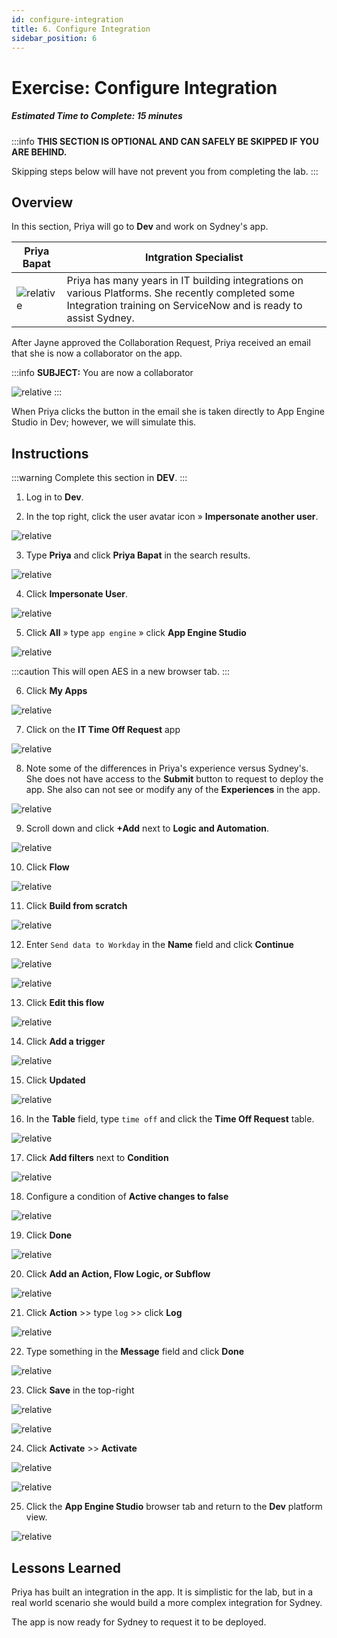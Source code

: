 ```yaml
---
id: configure-integration
title: 6. Configure Integration
sidebar_position: 6
---
```

# Exercise: Configure Integration

##### Estimated Time to Complete: 15 minutes

:::info
**THIS SECTION IS OPTIONAL AND CAN SAFELY BE SKIPPED IF YOU ARE BEHIND.**

Skipping steps below will have not prevent you from completing the lab.
:::

## Overview

In this section, Priya will go to **Dev** and work on Sydney's app.

| Priya Bapat | Intgration Specialist
|--|--
| ![relative](/img/lab-aemc/Priya.png) | Priya has many years in IT building integrations on various Platforms. She recently completed some Integration training on ServiceNow and is ready to assist Sydney.


After Jayne approved the Collaboration Request, Priya received an email that she is now a collaborator on the app.

:::info
**SUBJECT:** You are now a collaborator

![relative](/img/lab-aemc/2023-07-11-20-59-36.png)
:::

When Priya clicks the button in the email she is taken directly to App Engine Studio in Dev; however, we will simulate this.

## Instructions

:::warning
Complete this section in **DEV**.
:::

1. Log in to **Dev**.


2. In the top right, click the user avatar icon » **Impersonate another user**.

![relative](/img/lab-aemc/2023-07-11-20-50-38.png)

3. Type **Priya** and click **Priya Bapat** in the search results.

![relative](/img/lab-aemc/2023-07-11-20-56-14.png)

4. Click **Impersonate User**. 

![relative](/img/lab-aemc/2023-03-14-12-34-24.png)

5. Click **All** » type ```app engine``` » click **App Engine Studio**

![relative](/img/lab-aemc/2023-07-11-17-18-49.png)

:::caution
This will open AES in a new browser tab.
:::

6. Click **My Apps** 

![relative](/img/lab-aemc/2023-07-11-21-26-37.png)

7. Click on the **IT Time Off Request** app

![relative](/img/lab-aemc/2023-07-11-21-27-20.png)

8. Note some of the differences in Priya's experience versus Sydney's. She does not have access to the **Submit** button to request to deploy the app.  She also can not see or modify any of the **Experiences** in the app. 

![relative](/img/lab-aemc/2023-07-11-21-29-13.png)

9. Scroll down and click **+Add** next to **Logic and Automation**.

![relative](/img/lab-aemc/2023-07-11-21-31-14.png)

10. Click **Flow**

![relative](/img/lab-aemc/2023-07-11-21-31-35.png)

11. Click **Build from scratch**

![relative](/img/lab-aemc/2023-07-11-21-31-59.png)

12. Enter ```Send data to Workday``` in the **Name** field and click **Continue**

![relative](/img/lab-aemc/2023-07-11-21-34-10.png)

![relative](/img/lab-aemc/2023-07-11-21-34-43.png)

13. Click **Edit this flow**

![relative](/img/lab-aemc/2023-07-11-21-35-23.png)

14. Click **Add a trigger**

![relative](/img/lab-aemc/2023-07-11-21-36-31.png)

15. Click **Updated**

![relative](/img/lab-aemc/2023-07-11-21-37-01.png)

16. In the **Table** field, type ```time off``` and click the **Time Off Request** table.

![relative](/img/lab-aemc/2023-07-11-21-37-53.png)

17. Click **Add filters** next to **Condition**

![relative](/img/lab-aemc/2023-07-11-21-45-26.png)

18. Configure a condition of **Active changes to false**

![relative](/img/lab-aemc/2023-07-11-21-47-04.png)

19. Click **Done**

![relative](/img/lab-aemc/2023-07-11-21-38-16.png)

20. Click **Add an Action, Flow Logic, or Subflow**

![relative](/img/lab-aemc/2023-07-11-21-38-51.png)

21. Click **Action** >> type ```log``` >> click **Log**

![relative](/img/lab-aemc/2023-07-11-21-43-05.png)

22. Type something in the **Message** field and click **Done**

![relative](/img/lab-aemc/2023-07-11-21-44-16.png)

23. Click **Save** in the top-right

![relative](/img/lab-aemc/2023-07-11-21-44-55.png)

![relative](/img/lab-aemc/2023-07-11-21-47-29.png)

24. Click **Activate** >> **Activate**

![relative](/img/lab-aemc/2023-07-11-21-48-02.png)

![relative](/img/lab-aemc/2023-07-11-21-48-50.png)

25. Click the **App Engine Studio** browser tab and return to the **Dev** platform view.

![relative](/img/lab-aemc/2023-07-11-21-52-42.png)

## Lessons Learned

Priya has built an integration in the app. It is simplistic for the lab, but in a real world scenario she would build a more complex integration for Sydney. 

The app is now ready for Sydney to request it to be deployed. 